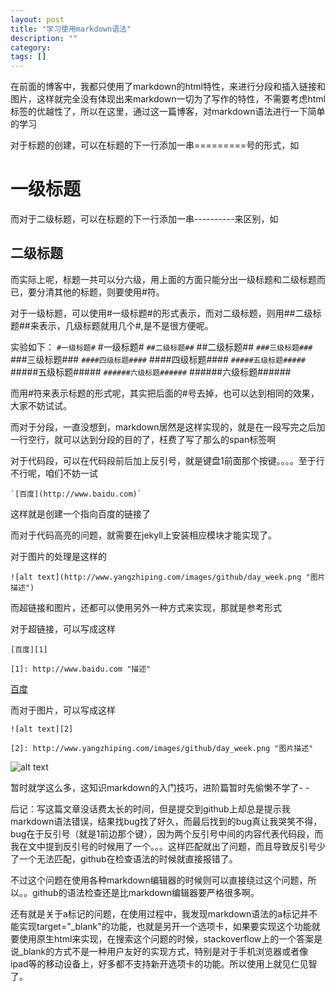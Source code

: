```yaml
---
layout: post
title: "学习使用markdown语法"
description: ""
category: 
tags: []
---
```

在前面的博客中，我都只使用了markdown的html特性，来进行分段和插入链接和图片，这样就完全没有体现出来markdown一切为了写作的特性，不需要考虑html标签的优越性了，所以在这里，通过这一篇博客，对markdown语法进行一下简单的学习

对于标题的创建，可以在标题的下一行添加一串=========号的形式，如

一级标题
===============================
而对于二级标题，可以在标题的下一行添加一串----------来区别，如

二级标题
----------------------
而实际上呢，标题一共可以分六级，用上面的方面只能分出一级标题和二级标题而已，要分清其他的标题，则要使用#符。

对于一级标题，可以使用#一级标题#的形式表示，而对二级标题，则用##二级标题##来表示，几级标题就用几个#,是不是很方便呢。

实验如下：
`#一级标题#`
#一级标题#
`##二级标题##`
##二级标题##
`###三级标题###`
###三级标题###
`####四级标题####`
####四级标题####
`#####五级标题#####`
#####五级标题#####
`######六级标题######`
######六级标题######

而用#符来表示标题的形式呢，其实把后面的#号去掉，也可以达到相同的效果，大家不妨试试。

而对于分段，一直没想到，markdown居然是这样实现的，就是在一段写完之后加一行空行，就可以达到分段的目的了，枉费了写了那么的span标签啊

对于代码段，可以在代码段前后加上反引号，就是键盘1前面那个按键。。。。至于行不行呢，咱们不妨一试

    `[百度](http://www.baidu.com)`
    
这样就是创建一个指向百度的链接了

而对于代码高亮的问题，就需要在jekyll上安装相应模块才能实现了。

对于图片的处理是这样的

`![alt text](http://www.yangzhiping.com/images/github/day_week.png "图片描述")`

而超链接和图片，还都可以使用另外一种方式来实现，那就是参考形式

对于超链接，可以写成这样

`[百度][1]`

`[1]: http://www.baidu.com "描述"`

[百度][1]

而对于图片，可以写成这样

`![alt text][2]`

`[2]: http://www.yangzhiping.com/images/github/day_week.png "图片描述"`

![alt text][2]

[1]: http://www.baidu.com "描述"
[2]: http://www.yangzhiping.com/images/github/day_week.png "图片描述"


暂时就学这么多，这知识markdown的入门技巧，进阶篇暂时先偷懒不学了- -

后记：写这篇文章没话费太长的时间，但是提交到github上却总是提示我markdown语法错误，结果找bug找了好久，而最后找到的bug真让我哭笑不得，bug在于反引号（就是1前边那个键），因为两个反引号中间的内容代表代码段，而我在文中提到反引号的时候用了一个。。。这样匹配就出了问题，而且导致反引号少了一个无法匹配，github在检查语法的时候就直接报错了。

不过这个问题在使用各种markdown编辑器的时候则可以直接绕过这个问题，所以。。github的语法检查还是比markdown编辑器要严格很多啊。

还有就是关于a标记的问题，在使用过程中，我发现markdown语法的a标记并不能实现target="_blank"的功能，也就是另开一个选项卡，如果要实现这个功能就要使用原生html来实现，在搜索这个问题的时候，stackoverflow上的一个答案是说_blank的方式不是一种用户友好的实现方式，特别是对于手机浏览器或者像ipad等的移动设备上，好多都不支持新开选项卡的功能。所以使用上就见仁见智了。



